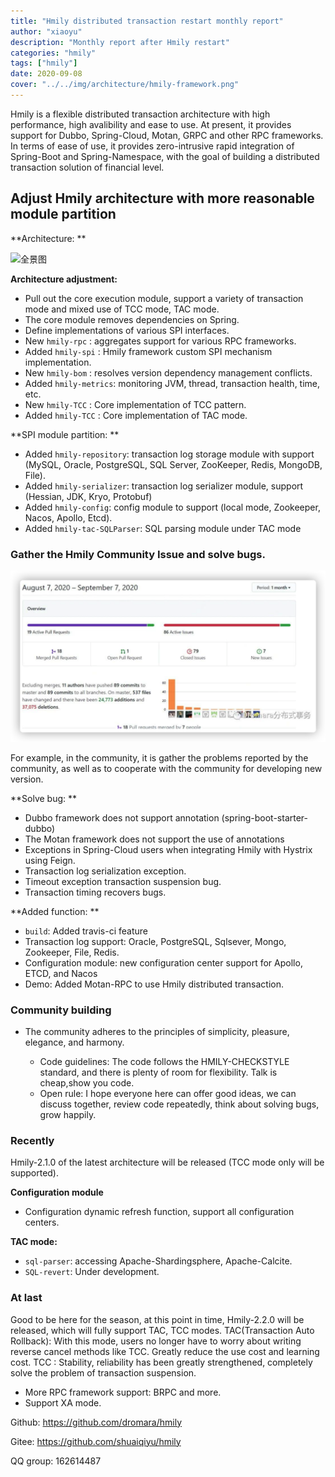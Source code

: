 ```yaml
---
title: "Hmily distributed transaction restart monthly report"
author: "xiaoyu"
description: "Monthly report after Hmily restart"
categories: "hmily"
tags: ["hmily"]
date: 2020-09-08
cover: "../../img/architecture/hmily-framework.png"
---
```


Hmily is a flexible distributed transaction architecture with high performance, high avalibility and ease to use. At present, it provides support for Dubbo, Spring-Cloud, Motan, GRPC and other RPC frameworks. In terms of ease of use, it provides zero-intrusive rapid integration of Spring-Boot and Spring-Namespace, with the goal of building a distributed transaction solution of financial level.

## Adjust Hmily architecture with more reasonable module partition

**Architecture: **

![全景图](hmily-2.0.2.png)

**Architecture adjustment:**

- Pull out the core execution module, support a variety of transaction mode and mixed use of TCC mode, TAC mode.
- The core module removes dependencies on Spring.
- Define implementations of various SPI interfaces.
- New `hmily-rpc` : aggregates support for various RPC frameworks.
- Added `hmily-spi` : Hmily framework custom SPI mechanism implementation.
- New `hmily-bom` : resolves version dependency management conflicts.
- Added `hmily-metrics`: monitoring JVM, thread, transaction health, time, etc.
- New `hmily-TCC` : Core implementation of TCC pattern.
- Added `hmily-TCC` : Core implementation of TAC mode.

**SPI module partition: **

- Added `hmily-repository`: transaction log storage module with support (MySQL, Oracle, PostgreSQL, SQL Server, ZooKeeper, Redis, MongoDB, File).
- Added `hmily-serializer`:  transaction log serializer module, support (Hessian, JDK, Kryo, Protobuf)
- Added `hmily-config`: config module to support (local mode, Zookeeper, Nacos, Apollo, Etcd).
- Added `hmily-tac-SQLParser`: SQL parsing module under TAC mode

### Gather the Hmily Community Issue and solve bugs.
![hmily-bug](hmily-bug.png)

For example, in the community, it is gather the problems reported by the community, as well as to cooperate with the community for developing new version.

**Solve bug: **

- Dubbo framework does not support annotation (spring-boot-starter-dubbo)
- The Motan framework does not support the use of annotations
- Exceptions in Spring-Cloud users when integrating Hmily with Hystrix using Feign.
- Transaction log serialization exception.
- Timeout exception transaction suspension bug.
- Transaction timing recovers bugs.

**Added function: **

- `build`: Added travis-ci feature
- Transaction log support: Oracle, PostgreSQL, Sqlsever, Mongo, Zookeeper, File, Redis.
- Configuration module: new configuration center support for Apollo, ETCD, and Nacos
- Demo: Added Motan-RPC to use Hmily distributed transaction.

### Community building

- The community adheres to the principles of simplicity, pleasure, elegance, and harmony.

  - Code guidelines: The code follows the HMILY-CHECKSTYLE standard, and there is plenty of room for flexibility. Talk is cheap,show you code.
  - Open rule: I hope everyone here can offer good ideas, we can discuss together, review code repeatedly, think about solving bugs, grow happily.

### Recently

Hmily-2.1.0 of the latest architecture will be released (TCC mode only will be supported).

**Configuration module**

- Configuration dynamic refresh function, support all configuration centers.

**TAC mode:**

- `sql-parser`: accessing Apache-Shardingsphere, Apache-Calcite.
- ` SQL-revert `: Under development.

### At last

Good to be here for the season, at this point in time, Hmily-2.2.0 will be released, which will fully support TAC, TCC modes.
TAC(Transaction Auto Rollback): With this mode, users no longer have to worry about writing reverse cancel methods like TCC. Greatly reduce the use cost and learning cost.
TCC : Stability, reliability has been greatly strengthened, completely solve the problem of transaction suspension.

- More RPC framework support: BRPC and more.
-  Support XA mode.

Github: https://github.com/dromara/hmily

Gitee: https://github.com/shuaiqiyu/hmily

QQ group: 162614487

